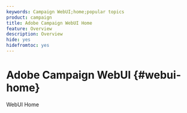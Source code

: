 ```yaml
---
keywords: Campaign WebUI;home;popular topics
product: campaign
title: Adobe Campaign WebUI Home
feature: Overview
description: Overview
hide: yes
hidefromtoc: yes
---
```

# Adobe Campaign WebUI {#webui-home}

WebUI Home

